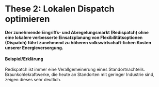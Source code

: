 # These 2: Lokalen Dispatch optimieren

**Der zunehmende Eingriffs- und Abregelungsmarkt (Redispatch) ohne eine lokalere verbesserte Einsatzplanung von Flexibilitätsoptionen (Dispatch) führt zunehmend zu höheren volkswirtschaft-lichen Kosten unserer Energieversorgung.**

#### Beispiel/Erklärung

Redispatch ist immer eine Verallgemeinerung eines Standortnachteils. Braunkohlekraftwerke, die heute an Standorten mit geringer Industrie sind, zeigen dieses sehr deutlich.
